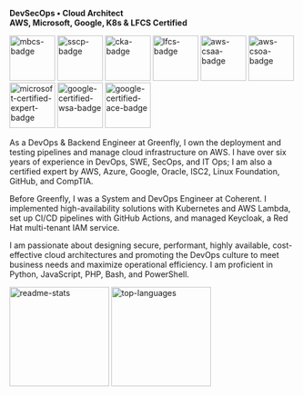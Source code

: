 **DevSecOps • Cloud Architect**<br>
**AWS, Microsoft, Google, K8s & LFCS Certified**<br>

<img src="https://github.com/user-attachments/assets/3e58ef81-143d-4142-bce5-bbe5283fe4f5" alt="mbcs-badge" width="80"/>
<img src="https://github.com/jackylamhk/jackylamhk/assets/103398226/59a3a6fa-f53f-446c-b8d8-8dec127cc1f2" alt="sscp-badge" width="80"/>
<img src="https://github.com/user-attachments/assets/5361ac78-72c5-4f4f-98b8-024398508d97" alt="cka-badge" width="80"/>
<img src="https://github.com/user-attachments/assets/59107e25-b71a-4692-a405-ff0c2c13808d" alt="lfcs-badge" width="80"/>
<img src="https://github.com/jackylamhk/jackylamhk/assets/103398226/de4673c7-2bb0-486d-b978-1d85ab8bcee9" alt="aws-csaa-badge" width="80"/>
<img src="https://github.com/jackylamhk/jackylamhk/assets/103398226/fd1c5453-75c1-4e95-bba2-3494a5bebcc1" alt="aws-csoa-badge" width="80"/>
<img src="https://github.com/jackylamhk/jackylamhk/assets/103398226/3d948b19-2c32-46d7-ad81-c512f133898d" alt="microsoft-certified-expert-badge" width="80"/>
<img src="https://github.com/jackylamhk/jackylamhk/assets/103398226/90df19f3-43d0-48d5-88f5-7b11673b2599" alt="google-certified-wsa-badge" width="80"/>
<img src="https://github.com/jackylamhk/jackylamhk/assets/103398226/5bc22c3e-d277-4e99-91e6-451156b44fc39" alt="google-certified-ace-badge" width="80"/>

As a DevOps & Backend Engineer at Greenfly, I own the deployment and testing pipelines and manage cloud infrastructure on AWS. I have over six years of experience in DevOps, SWE, SecOps, and IT Ops; I am also a certified expert by AWS, Azure, Google, Oracle, ISC2, Linux Foundation, GitHub, and CompTIA.

Before Greenfly, I was a System and DevOps Engineer at Coherent. I implemented high-availability solutions with Kubernetes and AWS Lambda, set up CI/CD pipelines with GitHub Actions, and managed Keycloak, a Red Hat multi-tenant IAM service.

I am passionate about designing secure, performant, highly available, cost-effective cloud architectures and promoting the DevOps culture to meet business needs and maximize operational efficiency. I am proficient in Python, JavaScript, PHP, Bash, and PowerShell.

<img src="https://github.com/user-attachments/assets/32b7667b-32ae-407c-9289-689ac6961256" alt="readme-stats" height="175"/>
<img src="https://github.com/user-attachments/assets/bd8d2a26-68f5-49f4-87ff-645b41be3063" alt="top-languages" height="175"/><br>
